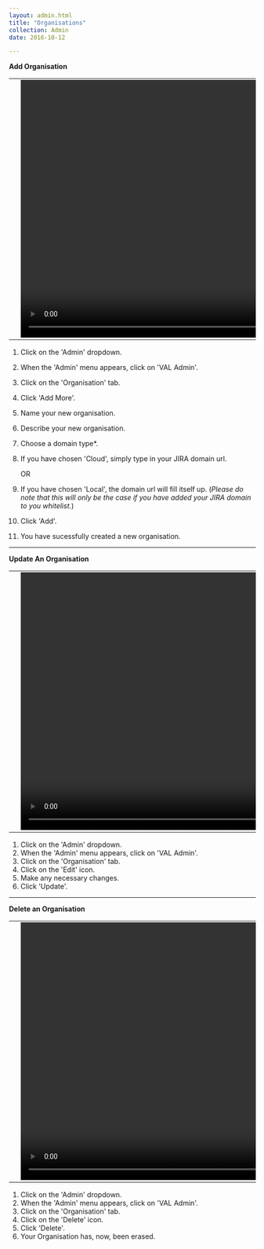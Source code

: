 ```yaml
---
layout: admin.html
title: "Organisations"
collection: Admin
date: 2016-10-12

---
```

**Add Organisation**

<table>
<tr>
<td width="50px"></td>
<td width="700px">
<video width="700" height="525" controls>
	<source src="/assets/video/UserProfile/How_to_add_an_organisation.mp4" type="video/mp4">
	Your browser does not support the video tag.
</video>
</td>
<td width="50px"></td>
</tr>
</table>

1.	Click on the 'Admin' dropdown.
2.  When the 'Admin' menu appears, click on 'VAL Admin'.
3.  Click on the 'Organisation' tab.
4.  Click 'Add More'.
5.  Name your new organisation.
6.  Describe your new organisation.
8.  Choose a domain type*.
9.  If you have chosen 'Cloud', simply type in your JIRA domain url.

    OR

9.  If you have chosen 'Local', the domain url will fill itself up. (_Please do note that this will only be the case if you have added your JIRA domain to you whitelist._)
10.  Click 'Add'.
11.  You have sucessfully created a new organisation.

---
**Update An Organisation**

<table>
<tr>
<td width="50px"></td>
<td width="700px">
<video width="700" height="525" controls>
	<source src="/assets/video/UserProfile/How_to_add_an_organisation.mp4" type="video/mp4">
	Your browser does not support the video tag.
</video>
</td>
<td width="50px"></td>
</tr>
</table>

1.  Click on the 'Admin' dropdown.
2.  When the 'Admin' menu appears, click on 'VAL Admin'.
3.  Click on the 'Organisation' tab.
4.  Click on the 'Edit' icon.
5.  Make any necessary changes.
6.  Click 'Update'.

---
**Delete an Organisation**

<table>
<tr>
<td width="50px"></td>
<td width="700px">
<video width="700" height="525" controls>
	<source src="/assets/video/UserProfile/How_to_delete_an_organisation.mp4" type="video/mp4">
	Your browser does not support the video tag.
</video>
</td>
<td width="50px"></td>
</tr>
</table>

1.  Click on the 'Admin' dropdown.
2.  When the 'Admin' menu appears, click on 'VAL Admin'.
3.  Click on the 'Organisation' tab.
4.  Click on the 'Delete' icon.
5.  Click 'Delete'.
6.  Your Organisation has, now, been erased.
